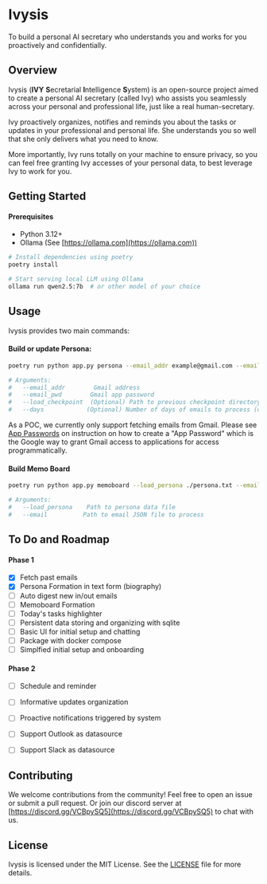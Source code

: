 # Ivysis
To build a personal AI secretary who understands you and works for you proactively and confidentially.

## Overview
Ivysis (**IVY** **S**ecretarial **I**ntelligence **S**ystem) is an open-source project aimed to create a personal AI secretary (called Ivy) who assists you seamlessly across your personal and professional life, just like a real human-secretary.

Ivy proactively organizes, notifies and reminds you about the tasks or updates in your professional and personal life. She understands you so well that she only delivers what you need to know.

More importantly, Ivy runs totally on your machine to ensure privacy, so you can feel free granting Ivy accesses of your personal data, to best leverage Ivy to work for you.

## Getting Started
#### Prerequisites
* Python 3.12+
* Ollama (See [https://ollama.com](https://ollama.com))

```bash
# Install dependencies using poetry
poetry install

# Start serving local LLM using Ollama
ollama run qwen2.5:7b  # or other model of your choice
```

## Usage

Ivysis provides two main commands:
#### Build or update Persona:
```bash
poetry run python app.py persona --email_addr example@gmail.com --email_pwd 'your-app-password' [--load_checkpoint ./data/{run_id}/checkpoint_{idx}] [--days 3]

# Arguments:
#   --email_addr        Gmail address
#   --email_pwd        Gmail app password
#   --load_checkpoint  (Optional) Path to previous checkpoint directory
#   --days            (Optional) Number of days of emails to process (default: 3)
```
As a POC, we currently only support fetching emails from Gmail. 
Please see [App Passwords](https://knowledge.workspace.google.com/kb/how-to-create-app-passwords-000009237) on instruction on how to create a "App Password" which is the Google way to grant Gmail access to applications for access programmatically.

#### Build Memo Board
```bash
poetry run python app.py memoboard --load_persona ./persona.txt --email ./email.json

# Arguments:
#   --load_persona    Path to persona data file
#   --email          Path to email JSON file to process
```

## To Do and Roadmap

#### Phase 1
- [X] Fetch past emails
- [X] Persona Formation in text form (biography)
- [ ] Auto digest new in/out emails
- [ ] Memoboard Formation
- [ ] Today's tasks highlighter
- [ ] Persistent data storing and organizing with sqlite
- [ ] Basic UI for initial setup and chatting
- [ ] Package with docker compose
- [ ] Simplfied initial setup and onboarding

#### Phase 2
- [ ] Schedule and reminder
- [ ] Informative updates organization
- [ ] Proactive notifications triggered by system
- [ ] Support Outlook as datasource
- [ ] Support Slack as datasource


## Contributing

We welcome contributions from the community!
Feel free to open an issue or submit a pull request.
Or join our discord server at [https://discord.gg/VCBpySQ5](https://discord.gg/VCBpySQ5) to chat with us.

## License
Ivysis is licensed under the MIT License. See the [LICENSE](LICENSE) file for more details.
